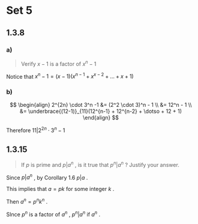 # Set 5

## 1.3.8

### a)

> Verify $x-1$ is a factor of $x^n - 1$

Notice that $x^n - 1 = (x-1)(x^{n-1} + x^{x-2} + \dotso + x + 1)$

### b)

$$
\begin{align}
2^{2n} \cdot 3^n -1 &= (2^2 \cdot 3)^n - 1 \\
&= 12^n - 1 \\
&= \underbrace{(12-1)}_{11}(12^{n-1} + 12^{n-2} + \dotso + 12 + 1)
\end{align}
$$

Therefore $11 | 2^{2n} \cdot 3^n -1$

## 1.3.15

> If $p$ is prime and $p|a^n$ , is it true that $p^n | a^n$ ? Justify your answer.

Since $p|a^n$ , by Corollary $1.6$ $p|a$  .

This implies that $a = pk$ for some integer $k$ .

Then $a^n = p^nk^n$ .

SInce $p^n$ is a factor of $a^n$ , $p^n|a^n$ if $a^n$ .